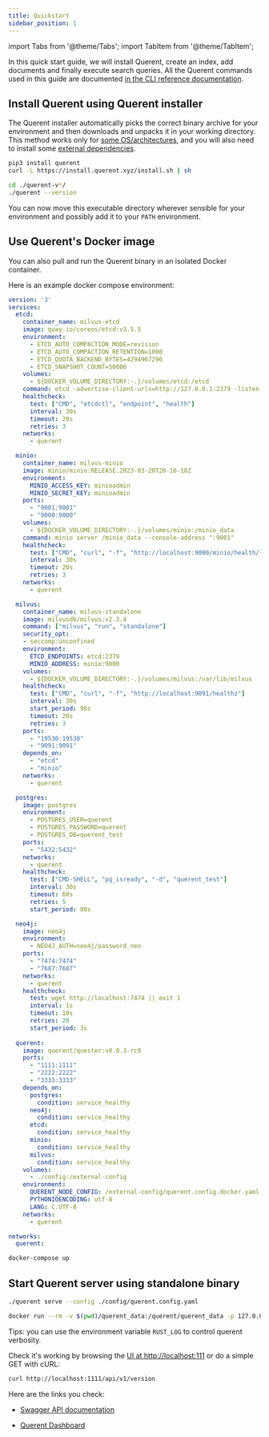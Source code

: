 ```yaml
---
title: Quickstart
sidebar_position: 1
---
```


import Tabs from '@theme/Tabs';
import TabItem from '@theme/TabItem';

In this quick start guide, we will install Querent, create an index, add documents and finally execute search queries. All the Querent commands used in this guide are documented [in the CLI reference documentation](/docs/reference/cli.md).

## Install Querent using Querent installer

The Querent installer automatically picks the correct binary archive for your environment and then downloads and unpacks it in your working directory.
This method works only for [some OS/architectures](installation.md#download), and you will also need to install some [external dependencies](installation.md#note-on-external-dependencies).

```bash
pip3 install querent
curl -L https://install.querent.xyz/install.sh | sh
```

```bash
cd ./querent-v*/
./querent --version
```

You can now move this executable directory wherever sensible for your environment and possibly add it to your `PATH` environment.

## Use Querent's Docker image

You can also pull and run the Querent binary in an isolated Docker container.

Here is an example docker compose environment:

```yaml
version: '3'
services:
  etcd:
    container_name: milvus-etcd
    image: quay.io/coreos/etcd:v3.5.5
    environment:
      - ETCD_AUTO_COMPACTION_MODE=revision
      - ETCD_AUTO_COMPACTION_RETENTION=1000
      - ETCD_QUOTA_BACKEND_BYTES=4294967296
      - ETCD_SNAPSHOT_COUNT=50000
    volumes:
      - ${DOCKER_VOLUME_DIRECTORY:-.}/volumes/etcd:/etcd
    command: etcd -advertise-client-urls=http://127.0.0.1:2379 -listen-client-urls http://0.0.0.0:2379 --data-dir /etcd
    healthcheck:
      test: ["CMD", "etcdctl", "endpoint", "health"]
      interval: 30s
      timeout: 20s
      retries: 3
    networks:
      - querent

  minio:
    container_name: milvus-minio
    image: minio/minio:RELEASE.2023-03-20T20-16-18Z
    environment:
      MINIO_ACCESS_KEY: minioadmin
      MINIO_SECRET_KEY: minioadmin
    ports:
      - "9001:9001"
      - "9000:9000"
    volumes:
      - ${DOCKER_VOLUME_DIRECTORY:-.}/volumes/minio:/minio_data
    command: minio server /minio_data --console-address ":9001"
    healthcheck:
      test: ["CMD", "curl", "-f", "http://localhost:9000/minio/health/live"]
      interval: 30s
      timeout: 20s
      retries: 3
    networks:
      - querent

  milvus:
    container_name: milvus-standalone
    image: milvusdb/milvus:v2.3.4
    command: ["milvus", "run", "standalone"]
    security_opt:
    - seccomp:unconfined
    environment:
      ETCD_ENDPOINTS: etcd:2379
      MINIO_ADDRESS: minio:9000
    volumes:
      - ${DOCKER_VOLUME_DIRECTORY:-.}/volumes/milvus:/var/lib/milvus
    healthcheck:
      test: ["CMD", "curl", "-f", "http://localhost:9091/healthz"]
      interval: 30s
      start_period: 90s
      timeout: 20s
      retries: 3
    ports:
      - "19530:19530"
      - "9091:9091"
    depends_on:
      - "etcd"
      - "minio"
    networks:
      - querent

  postgres:
    image: postgres
    environment:
      - POSTGRES_USER=querent
      - POSTGRES_PASSWORD=querent
      - POSTGRES_DB=querent_test
    ports:
      - "5432:5432"
    networks:
      - querent
    healthcheck:
      test: ["CMD-SHELL", "pg_isready", "-d", "querent_test"]
      interval: 30s
      timeout: 60s
      retries: 5
      start_period: 80s

  neo4j:
    image: neo4j
    environment:
      - NEO4J_AUTH=neo4j/password_neo
    ports:
      - "7474:7474"
      - "7687:7687"
    networks:
      - querent
    healthcheck:
      test: wget http://localhost:7474 || exit 1
      interval: 1s
      timeout: 10s
      retries: 20
      start_period: 3s
  
  querent:
    image: querent/quester:v0.0.3-rc9
    ports:
      - "1111:1111"
      - "2222:2222"
      - "3333:3333"
    depends_on:
      postgres:
        condition: service_healthy
      neo4j:
        condition: service_healthy
      etcd:
        condition: service_healthy
      minio:
        condition: service_healthy
      milvus:
        condition: service_healthy
    volumes:
      - ./config:/external-config
    environment:
      QUERENT_NODE_CONFIG: /external-config/querent.config.docker.yaml
      PYTHONIOENCODING: utf-8
      LANG: C.UTF-8
    networks:
      - querent

networks:
  querent:

```

```bash
docker-compose up
```

## Start Querent server using standalone binary

<Tabs>

<TabItem value="cli" label="CLI">

```bash
./querent serve --config ./config/querent.config.yaml
```

</TabItem>

<TabItem value="docker" label="Docker">

```bash
docker run --rm -v $(pwd)/querent_data:/querent/querent_data -p 127.0.0.1:1111:1111 querent/querent env QUERENT_NODE_CONFIG=/path/to/querent.config.yaml
```

</TabItem>

</Tabs>

Tips: you can use the environment variable `RUST_LOG` to control querent verbosity.

Check it's working by browsing the [UI at http://localhost:111](http://localhost:1111) or do a simple GET with cURL:

```bash
curl http://localhost:1111/api/v1/version
```

Here are the links you check:

- [Swagger API documentation](http://localhost:1111/swagger-ui)

- [Querent Dashboard](http://localhost:1111)
